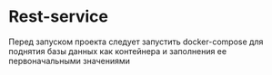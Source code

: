 # Rest-service
Перед запуском проекта следует запустить docker-compose для поднятия базы данных как контейнера и заполнения ее первоначальными значениями
